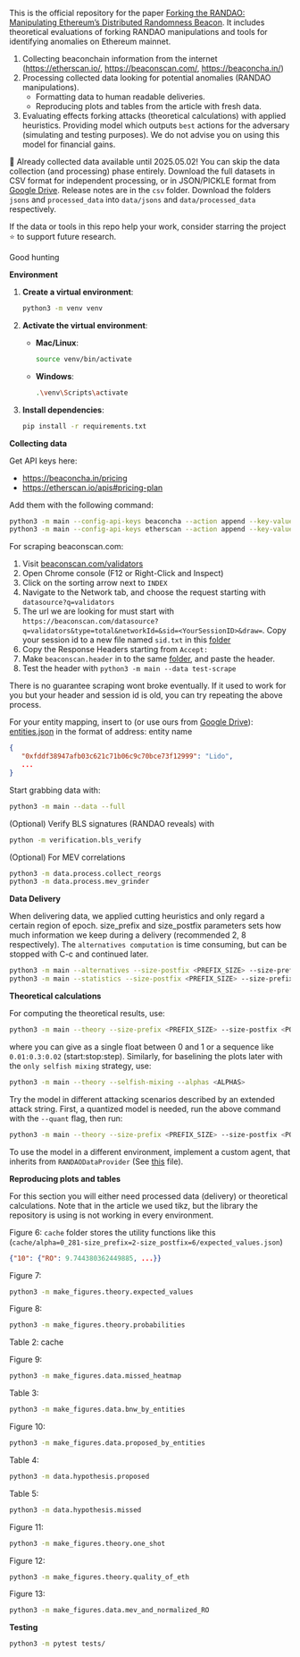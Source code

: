 This is the official repository for the paper [Forking the RANDAO: Manipulating Ethereum’s Distributed Randomness Beacon](https://eprint.iacr.org/2025/037.pdf). It includes theoretical evaluations of forking RANDAO manipulations and tools for identifying anomalies on Ethereum mainnet.

1. Collecting beaconchain information from the internet (https://etherscan.io/, https://beaconscan.com/, https://beaconcha.in/)
2. Processing collected data looking for potential anomalies (RANDAO manipulations).
   - Formatting data to human readable deliveries.
   - Reproducing plots and tables from the article with fresh data.
3. Evaluating effects forking attacks (theoretical calculations) with applied heuristics. Providing model which outputs ``best`` actions for the adversary (simulating and testing purposes). We do not advise you on using this model for financial gains.

🚨 Already collected data available until 2025.05.02! You can skip the data collection (and processing) phase entirely. Download the full datasets in CSV format for independent processing, or in JSON/PICKLE format from [Google Drive](https://drive.google.com/drive/folders/1uuYVHHhBIOjuCm3qIGdx4rmWUBbL8FeP?usp=sharing). Release notes are in the `csv` folder. Download the folders `jsons` and `processed_data` into `data/jsons` and `data/processed_data` respectively.

If the data or tools in this repo help your work, consider starring the project ⭐ to support future research.

Good hunting

**Environment**

1. **Create a virtual environment**:
   ```bash
   python3 -m venv venv
   ```

2. **Activate the virtual environment**:

   - **Mac/Linux**:
     ```bash
     source venv/bin/activate
     ```
   - **Windows**:
     ```bash
     .\venv\Scripts\activate
     ```

3. **Install dependencies**:
   ```bash
   pip install -r requirements.txt
   ```

**Collecting data**

Get API keys here:
* https://beaconcha.in/pricing
* https://etherscan.io/apis#pricing-plan

Add them with the following command:
```bash
python3 -m main --config-api-keys beaconcha --action append --key-values <YourAPIKey> --test-values
python3 -m main --config-api-keys etherscan --action append --key-values <YourAPIKey> --test-values
```

For scraping beaconscan.com:
1. Visit [beaconscan.com/validators](https://beaconscan.com/validators)
2. Open Chrome console (F12 or Right-Click and Inspect)
3. Click on the sorting arrow next to `INDEX`
4. Navigate to the Network tab, and choose the request starting with `datasource?q=validators`
5. The url we are looking for must start with `https://beaconscan.com/datasource?q=validators&type=total&networkId=&sid=<YourSessionID>&draw=`. Copy your session id to a new file named `sid.txt` in this [folder](./data/internet/headers/)
6. Copy the Response Headers starting from `Accept:`
7. Make `beaconscan.header` in to the same [folder](./data/internet/headers/), and paste the header.
8. Test the header with ``python3 -m main --data test-scrape``

There is no guarantee scraping wont broke eventually. If it used to work for you but your header and session id is old, you can try repeating the above process.

For your entity mapping, insert to (or use ours from [Google Drive](https://drive.google.com/drive/folders/1uuYVHHhBIOjuCm3qIGdx4rmWUBbL8FeP?usp=sharing)): [entities.json](./data/jsons/entities.json)
in the format of address: entity name
```json
{
   "0xfddf38947afb03c621c71b06c9c70bce73f12999": "Lido",
   ...
}
```

Start grabbing data with:
```bash
python3 -m main --data --full
```

(Optional) Verify BLS signatures (RANDAO reveals) with
```bash
python -m verification.bls_verify
```

(Optional) For MEV correlations
```bash
python3 -m data.process.collect_reorgs
python3 -m data.process.mev_grinder
```

**Data Delivery**

When delivering data, we applied cutting heuristics and only regard a certain region of epoch.
size_prefix and size_postfix parameters sets how much information we keep during a delivery (recommended 2, 8 respectively). The ``alternatives computation`` is time consuming, but can be stopped with C-c and continued later.
```bash
python3 -m main --alternatives --size-postfix <PREFIX_SIZE> --size-prefix <POSTFIX_SIZE>
python3 -m main --statistics --size-postfix <PREFIX_SIZE> --size-prefix <POSTFIX_SIZE> --export-folder <DELIVERY_PATH>
```

**Theoretical calculations**

For computing the theoretical results, use:
```bash
python3 -m main --theory --size-prefix <PREFIX_SIZE> --size-postfix <POSTFIX_SIZE> --iterations <ITERATIONS> --alphas <ALPHAS> [--markov-chain] [--quant]
```
where you can give <ALPHAS> as a single float between 0 and 1 or a sequence like ``0.01:0.3:0.02`` (start:stop:step).
Similarly, for baselining the plots later with the `only selfish mixing` strategy, use:
```bash
python3 -m main --theory --selfish-mixing --alphas <ALPHAS>
```

Try the model in different attacking scenarios described by an extended attack string. First, a quantized model is needed, run the above command with the ``--quant`` flag, then run:
```bash
python3 -m main --theory --size-prefix <PREFIX_SIZE> --size-postfix <POSTFIX_SIZE> --iterations <ITERATIONS> --alphas <ALPHA> --try-quantized
```

To use the model in a different environment, implement a custom agent, that inherits from ``RANDAODataProvider`` (See [this](./theory/method/quant/base.py) file).

**Reproducing plots and tables**

For this section you will either need processed data (delivery) or theoretical calculations.
Note that in the article we used tikz, but the library the repository is using is not working in every environment.

Figure 6:
`cache` folder stores the utility functions like this (`cache/alpha=0_281-size_prefix=2-size_postfix=6/expected_values.json`)
```json
{"10": {"RO": 9.744380362449885, ...}}
```

Figure 7:
```bash
python3 -m make_figures.theory.expected_values
```
Figure 8:
```bash
python3 -m make_figures.theory.probabilities
```
Table 2:
cache

Figure 9:
```bash
python3 -m make_figures.data.missed_heatmap
```
Table 3:
```bash
python3 -m make_figures.data.bnw_by_entities
```
Figure 10:
```bash
python3 -m make_figures.data.proposed_by_entities
```
Table 4:
```bash
python3 -m data.hypothesis.proposed
```
Table 5:
```bash
python3 -m data.hypothesis.missed
```
Figure 11:
```bash
python3 -m make_figures.theory.one_shot
```
Figure 12:
```bash
python3 -m make_figures.theory.quality_of_eth
```
Figure 13:
```bash
python3 -m make_figures.data.mev_and_normalized_RO
```


**Testing**

```bash
python3 -m pytest tests/
```